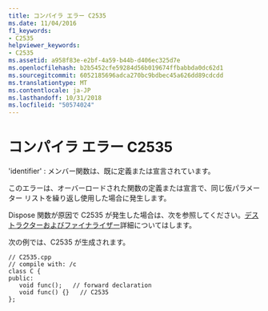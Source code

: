 ```yaml
---
title: コンパイラ エラー C2535
ms.date: 11/04/2016
f1_keywords:
- C2535
helpviewer_keywords:
- C2535
ms.assetid: a958f83e-e2bf-4a59-b44b-d406ec325d7e
ms.openlocfilehash: b2b5452cfe59284d56b019674ffbabbda0dc62d1
ms.sourcegitcommit: 6052185696adca270bc9bdbec45a626dd89cdcdd
ms.translationtype: MT
ms.contentlocale: ja-JP
ms.lasthandoff: 10/31/2018
ms.locfileid: "50574024"
---
```

# <a name="compiler-error-c2535"></a>コンパイラ エラー C2535

'identifier' : メンバー関数は、既に定義または宣言されています。

このエラーは、オーバーロードされた関数の定義または宣言で、同じ仮パラメーター リストを繰り返し使用した場合に発生します。

Dispose 関数が原因で C2535 が発生した場合は、次を参照してください。[デストラクターおよびファイナライザー](../../dotnet/how-to-define-and-consume-classes-and-structs-cpp-cli.md#BKMK_Destructors_and_finalizers)詳細についてはします。

次の例では、C2535 が生成されます。

```
// C2535.cpp
// compile with: /c
class C {
public:
   void func();   // forward declaration
   void func() {}   // C2535
};
```